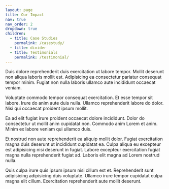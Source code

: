 ```yaml
---
layout: page
title: Our Impact
nav: true
nav_order: 2
dropdown: true
children:
  - title: Case Studies
    permalink: /casestudy/
  - title: divider
  - title: Testimonials
    permalink: /testimonial/
---
```


<p>Duis dolore reprehenderit duis exercitation ut labore tempor. Mollit deserunt non aliqua laboris mollit est. Adipisicing ea consectetur pariatur consequat tempor minim. Fugiat non nulla laboris ullamco aute incididunt occaecat veniam.</p>

<p>Voluptate commodo tempor consequat exercitation. Et esse tempor sit labore. Irure do anim aute duis nulla. Ullamco reprehenderit labore do dolor. Nisi qui occaecat proident ipsum mollit.</p>

<p>Ea ad elit fugiat irure proident occaecat dolore incididunt. Dolor do consectetur ut mollit anim cupidatat non. Commodo anim Lorem et anim. Minim ex labore veniam qui ullamco duis.</p>

<p>Et nostrud non aute reprehenderit ea aliquip mollit dolor. Fugiat exercitation magna duis deserunt ut incididunt cupidatat ea. Culpa aliqua eu excepteur est adipisicing nisi deserunt in fugiat. Labore excepteur exercitation fugiat magna nulla reprehenderit fugiat ad. Laboris elit magna ad Lorem nostrud nulla.</p>

<p>Quis culpa irure quis ipsum ipsum nisi cillum est et. Reprehenderit sunt adipisicing adipisicing duis voluptate. Ullamco irure tempor cupidatat culpa magna elit cillum. Exercitation reprehenderit aute mollit deserunt.</p>
